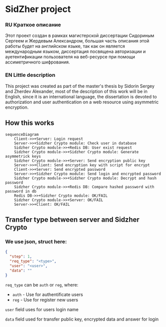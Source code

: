 # SidZher project

### RU Краткое описание
Этот проект создан в рамках магистерской диссертации Сидориным Сергеем и Жердевым Александром, большая часть описания этой работы будет на английском языке, так как он является международным языком, диссертация посвящена авторизации и ауетентификации пользователя на веб-ресурсе при помощи ассиметричного шифрования. 

### EN Little description
This project was created as part of the master's thesis by Sidorin Sergey and Zherdev Alexander, most of the description of this work will be in English, since it is an international language, the dissertation is devoted to authorization and user authentication on a web resource using asymmetric encryption.


## How this works
```mermaid
sequenceDiagram
    Client->>+Server: Login request
    Server->>+Sidzher Crypto module: Check user in database
    Sidzher Crypto module->>+Redis DB: User exist request
    Sidzher Crypto module->>+Sidzher Crypto module: Generate asymmetrick keys 
    Sidzher Crypto module->>+Server: Send encryption public key
    Server->>+Client: Send encryption key with script for encrypt
    Client->>+Server: Send encrypted password
    Server->>+Sidzher Crypto module: Send login and encrypted password
    Sidzher Crypto module->>+Sidzher Crypto module: Decrypt and hash password
    Sidzher Crypto module->>+Redis DB: Compare hashed password with password in db
    Redis DB->>+Sidzher Crypto module: OK/FAIL
    Sidzher Crypto module->>+Server: OK/FAIL
    Server->>+Client: OK/FAIL
```

## Transfer type between server and Sidzher Crypto

### We use json, struct here:

```json
{
  "step": 1,
  "req_type": "<type>",
  "user": "<user>",
  "data": ""
}

```

`req_type` can be `auth` or `reg`, where:

- `auth` - Use for authentificate users
- `reg` - Use for register new users

`user` field uses for users login name

`data` field used for transfer public key, encrypted data and answer for login

